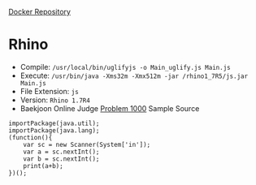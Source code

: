 [Docker Repository](https://registry.hub.docker.com/u/baekjoon/onlinejudge-rhino)

# Rhino

* Compile: `/usr/local/bin/uglifyjs -o Main_uglify.js Main.js`
* Execute: `/usr/bin/java -Xms32m -Xmx512m -jar /rhino1_7R5/js.jar Main.js`
* File Extension: `js`
* Version: `Rhino 1.7R4`
* Baekjoon Online Judge [Problem 1000](https://www.acmicpc.net/problem/1000) Sample Source
````
importPackage(java.util);
importPackage(java.lang);
(function(){
    var sc = new Scanner(System['in']);
    var a = sc.nextInt();
    var b = sc.nextInt();
    print(a+b);
})();
````


